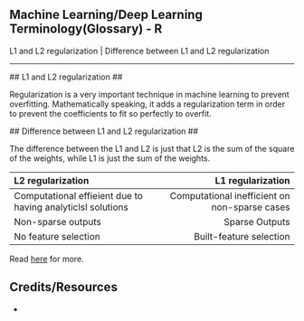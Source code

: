 ## Machine Learning/Deep Learning Terminology(Glossary) - R ##
L1 and L2 regularization | Difference between L1 and L2 regularization
___
## L1 and L2 regularization ##

Regularization is a very important technique in machine learning to prevent overfitting. Mathematically speaking, it adds a regularization term in order to prevent the coefficients to fit so perfectly to overfit.  

## Difference between L1 and L2 regularization ##

The difference between the L1 and L2 is just that L2 is the sum of the square of the weights, while L1 is just the sum of the weights.

| L2 regularization    |  L1 regularization    | 
|:-------------------- | ------------------:|
|Computational effieient due to having analyticlsl solutions  |Computational inefficient on non-sparse cases   |
|Non-sparse outputs   | Sparse Outputs  |
| No feature selection | Built-feature selection

Read [here](http://www.chioka.in/differences-between-l1-and-l2-as-loss-function-and-regularization/) for more.

## Credits/Resources ##
 - []()

